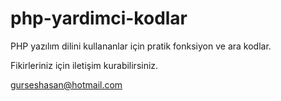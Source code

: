 # php-yardimci-kodlar
PHP yazılım dilini kullananlar için pratik fonksiyon ve ara kodlar.

Fikirleriniz için iletişim kurabilirsiniz.

gurseshasan@hotmail.com
